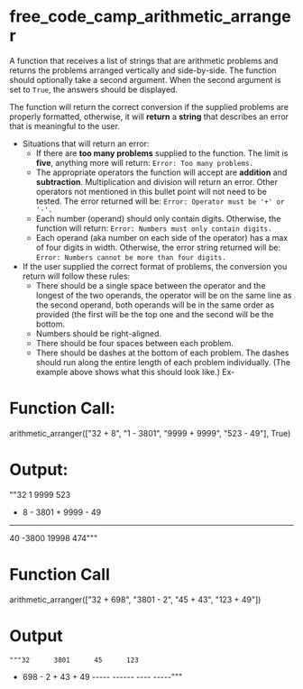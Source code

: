 # free_code_camp_arithmetic_arranger

A function that receives a list of strings that are arithmetic problems and returns the problems arranged vertically and side-by-side. 
The function should optionally take a second argument. When the second argument is set to `True`, the answers should be displayed.

The function will return the correct conversion if the supplied problems are properly formatted, otherwise, it will **return** a **string** that describes an error that is meaningful to the user.  


* Situations that will return an error:
  * If there are **too many problems** supplied to the function. The limit is **five**, anything more will return:
    `Error: Too many problems.`
  * The appropriate operators the function will accept are **addition** and **subtraction**. Multiplication and division will return an error. Other operators not mentioned in this bullet point will not need to be tested. The error returned will be:
    `Error: Operator must be '+' or '-'.`
  * Each number (operand) should only contain digits. Otherwise, the function will return:
    `Error: Numbers must only contain digits.`
  * Each operand (aka number on each side of the operator) has a max of four digits in width. Otherwise, the error string returned will be:
    `Error: Numbers cannot be more than four digits.`
*  If the user supplied the correct format of problems, the conversion you return will follow these rules:
    * There should be a single space between the operator and the longest of the two operands, the operator will be on the same line as the second operand, both operands will be in the same order as provided (the first will be the top one and the second will be the bottom.
    * Numbers should be right-aligned.
    * There should be four spaces between each problem.
    * There should be dashes at the bottom of each problem. The dashes should run along the entire length of each problem individually. (The example above shows what this should look like.)
 Ex- 
 # Function Call:
 arithmetic_arranger(["32 + 8", "1 - 3801", "9999 + 9999", "523 - 49"], True)
 # Output: 
   ""32         1      9999      523
+  8    - 3801    + 9999    -  49
----    ------    ------    -----
  40     -3800     19998      474"""
 # Function Call
 arithmetic_arranger(["32 + 698", "3801 - 2", "45 + 43", "123 + 49"])
 
 # Output
    """32      3801      45      123
+ 698    -    2    + 43    +  49
-----    ------    ----    -----"""

